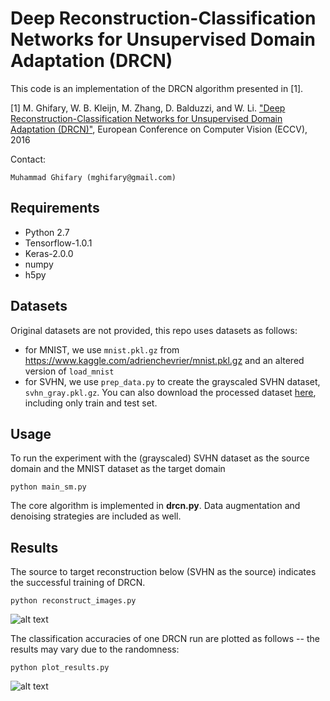 # Deep Reconstruction-Classification Networks for Unsupervised Domain Adaptation (DRCN)

This code is an implementation of the DRCN algorithm presented in [1].

[1] M. Ghifary, W. B. Kleijn, M. Zhang, D. Balduzzi, and W. Li. ["Deep Reconstruction-Classification Networks for Unsupervised Domain Adaptation (DRCN)"](https://arxiv.org/abs/1607.03516), European Conference on Computer Vision (ECCV), 2016

Contact:
```
Muhammad Ghifary (mghifary@gmail.com)
```

## Requirements

* Python 2.7
* Tensorflow-1.0.1
* Keras-2.0.0
* numpy
* h5py

## Datasets

Original datasets are not provided, this repo uses datasets as follows:

- for MNIST, we use `mnist.pkl.gz` from <https://www.kaggle.com/adrienchevrier/mnist.pkl.gz> and an altered version of `load_mnist`
- for SVHN, we use `prep_data.py` to create the grayscaled SVHN dataset, `svhn_gray.pkl.gz`. You can also download the processed dataset [here](https://www.dropbox.com/s/py2zeat0tmtz6o6/svhn_gray.pkl.gz?dl=0), including only train and test set.

## Usage

To run the experiment with the (grayscaled) SVHN dataset as the source domain and the MNIST dataset as the target domain
```
python main_sm.py
```

The core algorithm is implemented in __drcn.py__.
Data augmentation and denoising strategies are included as well.

## Results

The source to target reconstruction below (SVHN as the source) indicates the successful training of DRCN.

```
python reconstruct_images.py
```

![alt text](https://github.com/ghif/drcn/blob/master/rec_src.png "Source to Target Reconstruction")

The classification accuracies of one DRCN run are plotted as follows -- the results may vary due to the randomness:

```
python plot_results.py
```

![alt text](https://github.com/ghif/drcn/blob/master/svhn-mnist_plot.png "Accuracy Plot")
